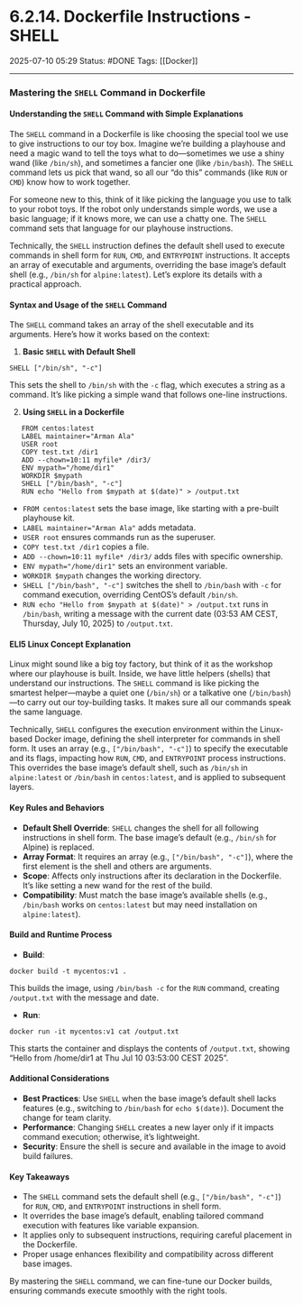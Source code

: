 # 6.2.14. Dockerfile Instructions - SHELL

2025-07-10 05:29
Status: #DONE 
Tags: [[Docker]]

---
### Mastering the `SHELL` Command in Dockerfile

#### Understanding the `SHELL` Command with Simple Explanations

The `SHELL` command in a Dockerfile is like choosing the special tool we use to give instructions to our toy box. Imagine we’re building a playhouse and need a magic wand to tell the toys what to do—sometimes we use a shiny wand (like `/bin/sh`), and sometimes a fancier one (like `/bin/bash`). The `SHELL` command lets us pick that wand, so all our “do this” commands (like `RUN` or `CMD`) know how to work together.

For someone new to this, think of it like picking the language you use to talk to your robot toys. If the robot only understands simple words, we use a basic language; if it knows more, we can use a chatty one. The `SHELL` command sets that language for our playhouse instructions.

Technically, the `SHELL` instruction defines the default shell used to execute commands in shell form for `RUN`, `CMD`, and `ENTRYPOINT` instructions. It accepts an array of executable and arguments, overriding the base image’s default shell (e.g., `/bin/sh` for `alpine:latest`). Let’s explore its details with a practical approach.

#### Syntax and Usage of the `SHELL` Command

The `SHELL` command takes an array of the shell executable and its arguments. Here’s how it works based on the context:

1. **Basic `SHELL` with Default Shell**
```
SHELL ["/bin/sh", "-c"]
```
   This sets the shell to `/bin/sh` with the `-c` flag, which executes a string as a command. It’s like picking a simple wand that follows one-line instructions.

2. **Using `SHELL` in a Dockerfile**
```
   FROM centos:latest
   LABEL maintainer="Arman Ala"
   USER root
   COPY test.txt /dir1
   ADD --chown=10:11 myfile* /dir3/
   ENV mypath="/home/dir1"
   WORKDIR $mypath
   SHELL ["/bin/bash", "-c"]
   RUN echo "Hello from $mypath at $(date)" > /output.txt
```
   - `FROM centos:latest` sets the base image, like starting with a pre-built playhouse kit.
   - `LABEL maintainer="Arman Ala"` adds metadata.
   - `USER root` ensures commands run as the superuser.
   - `COPY test.txt /dir1` copies a file.
   - `ADD --chown=10:11 myfile* /dir3/` adds files with specific ownership.
   - `ENV mypath="/home/dir1"` sets an environment variable.
   - `WORKDIR $mypath` changes the working directory.
   - `SHELL ["/bin/bash", "-c"]` switches the shell to `/bin/bash` with `-c` for command execution, overriding CentOS’s default `/bin/sh`.
   - `RUN echo "Hello from $mypath at $(date)" > /output.txt` runs in `/bin/bash`, writing a message with the current date (03:53 AM CEST, Thursday, July 10, 2025) to `/output.txt`.

#### ELI5 Linux Concept Explanation

Linux might sound like a big toy factory, but think of it as the workshop where our playhouse is built. Inside, we have little helpers (shells) that understand our instructions. The `SHELL` command is like picking the smartest helper—maybe a quiet one (`/bin/sh`) or a talkative one (`/bin/bash`)—to carry out our toy-building tasks. It makes sure all our commands speak the same language.

Technically, `SHELL` configures the execution environment within the Linux-based Docker image, defining the shell interpreter for commands in shell form. It uses an array (e.g., `["/bin/bash", "-c"]`) to specify the executable and its flags, impacting how `RUN`, `CMD`, and `ENTRYPOINT` process instructions. This overrides the base image’s default shell, such as `/bin/sh` in `alpine:latest` or `/bin/bash` in `centos:latest`, and is applied to subsequent layers.

#### Key Rules and Behaviors

- **Default Shell Override**: `SHELL` changes the shell for all following instructions in shell form. The base image’s default (e.g., `/bin/sh` for Alpine) is replaced.
- **Array Format**: It requires an array (e.g., `["/bin/bash", "-c"]`), where the first element is the shell and others are arguments.
- **Scope**: Affects only instructions after its declaration in the Dockerfile. It’s like setting a new wand for the rest of the build.
- **Compatibility**: Must match the base image’s available shells (e.g., `/bin/bash` works on `centos:latest` but may need installation on `alpine:latest`).

#### Build and Runtime Process

- **Build**:
```
docker build -t mycentos:v1 .
```
  This builds the image, using `/bin/bash -c` for the `RUN` command, creating `/output.txt` with the message and date.

- **Run**:
```
docker run -it mycentos:v1 cat /output.txt
```
  This starts the container and displays the contents of `/output.txt`, showing “Hello from /home/dir1 at Thu Jul 10 03:53:00 CEST 2025”.

#### Additional Considerations

- **Best Practices**: Use `SHELL` when the base image’s default shell lacks features (e.g., switching to `/bin/bash` for `echo $(date)`). Document the change for team clarity.
- **Performance**: Changing `SHELL` creates a new layer only if it impacts command execution; otherwise, it’s lightweight.
- **Security**: Ensure the shell is secure and available in the image to avoid build failures.

#### Key Takeaways

- The `SHELL` command sets the default shell (e.g., `["/bin/bash", "-c"]`) for `RUN`, `CMD`, and `ENTRYPOINT` instructions in shell form.
- It overrides the base image’s default, enabling tailored command execution with features like variable expansion.
- It applies only to subsequent instructions, requiring careful placement in the Dockerfile.
- Proper usage enhances flexibility and compatibility across different base images.

By mastering the `SHELL` command, we can fine-tune our Docker builds, ensuring commands execute smoothly with the right tools.
